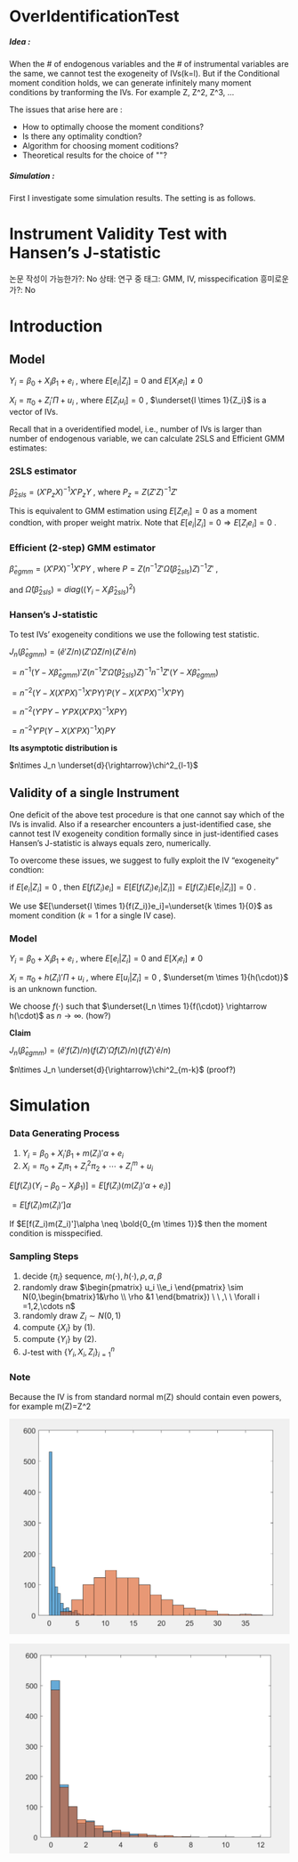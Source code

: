 # OverIdentificationTest

##### Idea : 
When the # of endogenous variables and the # of instrumental variables are the same, we cannot test the exogeneity of IVs(k=l).
But if the Conditional moment condition holds, we can generate infinitely many moment conditions by tranforming the IVs.
For example Z, Z^2, Z^3, ...

The issues that arise here are :
- How to optimally choose the moment conditions?
- Is there any optimality condtion?
- Algorithm for choosing moment coditions?
- Theoretical results for the choice of ""?

##### Simulation :
First I investigate some simulation results. The setting is as follows.


# Instrument Validity Test with Hansen’s J-statistic

논문 작성이 가능한가?: No
상태: 연구 중
태그: GMM, IV, misspecification
흥미로운가?: No

# Introduction

## Model

$Y_i=\beta_0+X_i\beta_1+e_i$ , where $E[e_i|Z_i]=0$ and $E[X_ie_i]\neq0$

$X_i=\pi_0+Z_i'\Pi+u_i$ , where $E[Z_iu_i]=0$ ,  $\underset{l \times 1}{Z_i}$ is a vector of IVs.

Recall that in a overidentified model, i.e., number of IVs is larger than number of endogenous variable, we can calculate 2SLS and Efficient GMM estimates:

### 2SLS estimator

$\hat\beta_{2sls}=(X'P_{z}X)^{-1}X'P_{z}Y$ , where $P_{z}=Z(Z'Z)^{-1}Z'$

This is equivalent to GMM estimation using $E[Z_ie_i]=0$ as a moment condtion, with proper weight matrix. Note that $E[e_i|Z_i]=0 \Rightarrow E[Z_ie_i]=0$ .

### Efficient (2-step) GMM estimator

$\hat\beta_{egmm}=(X'PX)^{-1}X'PY$ , where $P=Z(n^{-1}Z'\hat\Omega(\hat\beta_{2sls}) Z)^{-1}Z'$ ,

and $\hat\Omega(\hat\beta_{2sls})=diag((Y_i-X_i\hat\beta_{2sls})^2)$

### Hansen’s J-statistic

To test IVs’ exogeneity conditions we use the following test statistic.

$J_n(\hat\beta_{egmm})=(\hat{e}'Z/n)(Z'\hat{\Omega}Z/n)(Z'\hat{e}/n)$

$=n^{-1}(Y-X\hat{\beta}_{egmm})'Z(n^{-1}Z'\hat\Omega(\hat{\beta}_{2sls}) Z)^{-1}n^{-1}Z'(Y-X\hat{\beta}_{egmm})$

$=n^{-2}(Y-X(X'PX)^{-1}X'PY)'P(Y-X(X'PX)^{-1}X'PY)$

$=n^{-2}(Y'PY-Y'PX(X'PX)^{-1}XPY)$

$=n^{-2}Y'P(Y-X(X'PX)^{-1}X)PY$

**Its asymptotic distribution is**

$n\times J_n \underset{d}{\rightarrow}\chi^2_{l-1}$

## Validity of a single Instrument

One deficit of the above test procedure is that one cannot say which of the IVs is invalid. Also if a researcher encounters a just-identified case, she cannot test IV exogeneity condition formally since in just-identified cases Hansen’s J-statistic is always equals zero, numerically.

To overcome these issues, we suggest to fully exploit the IV “exogeneity” condtion:

if $E[e_i|Z_i]=0$ , then $E[f(Z_i)e_i]=E[E[f(Z_i)e_i|Z_i]]=E[f(Z_i)E[e_i|Z_i]]=0$ .

We use $E[\underset{l \times 1}{f(Z_i)}e_i]=\underset{k \times 1}{0}$ as moment condition ($k=1$ for a single IV case).

### Model

$Y_i=\beta_0+X_i\beta_1+e_i$ , where $E[e_i|Z_i]=0$ and $E[X_ie_i]\neq0$

$X_i=\pi_0+h(Z_i)'\Pi+u_i$ , where $E[u_i|Z_i]=0$ ,  $\underset{m \times 1}{h(\cdot)}$ is an unknown function.

We choose $f(\cdot)$ such that $\underset{l_n \times 1}{f(\cdot)} \rightarrow h(\cdot)$ as $n \rightarrow \infty$. (how?)

**Claim**

$J_n(\hat{\beta}_{egmm})=(\hat{e}'f(Z)/n)(f(Z)'\hat{\Omega}f(Z)/n)(f(Z)'\hat{e}/n)$

$n\times J_n \underset{d}{\rightarrow}\chi^2_{m-k}$ (proof?)

# Simulation

### Data Generating Process

1. $Y_i=\beta_0+X_i'\beta_1+m(Z_i)'\alpha+e_i$
2. $X_i=\pi_0+Z_i\pi_1+Z_i^2\pi_2+\cdots+Z_i^m+u_i$

$E[f(Z_i)(Y_i-\beta_0-X_i\beta_1)]=E[f(Z_i)(m(Z_i)'\alpha+e_i)]$

$=E[f(Z_i)m(Z_i)']\alpha$

If $E[f(Z_i)m(Z_i)']\alpha \neq \bold{0_{m \times 1}}$ then the moment condition is misspecified.

### Sampling Steps

1. decide $\{\pi_i\}$ sequence, $m(\cdot), h(\cdot),\rho ,\alpha,\beta$
2. randomly draw $\begin{pmatrix}
u_i \\e_i
\end{pmatrix} \sim N(0,\begin{bmatrix}1&\rho \\ \rho &1 \end{bmatrix}) \ \ ,\ \ \forall i =1,2,\cdots n$
3. randomly draw $Z_i \sim N(0,1)$
4. compute $\{X_i\}$ by (1).
5. compute $\{Y_i\}$ by (2).
6. J-test with $\{Y_i,X_i,Z_i\}_{i=1}^n$

### Note

Because the IV is from standard normal m(Z) should contain even powers, for example m(Z)=Z^2

![Power](power.png)

![Size](size.png)